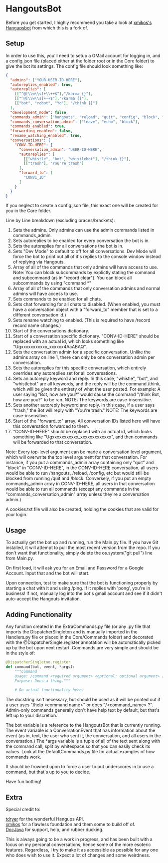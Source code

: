 HangoutsBot
==============

Before you get started, I highly recommend you take a look at [xmikos's Hangupsbot](https://github.com/xmikos/hangupsbot) from which this is a fork of. 

Setup
--------------

In order to use this, you'll need to setup a GMail account for logging in, and a config.json file (placed either at the folder root or in the Core folder) to give the bot its settings. The config file should look something like:

```JSON
{
  "admins": ["YOUR-USER-ID-HERE"],
  "autoreplies_enabled": true,
  "autoreplies": [
    [["^@[\\w\\s]+\\++$"],"/karma {}"],
    [["^@[\\w\\s]+-+$"],"/karma {}"],
    [["bot", "robot", "Yo"], "/think {}"]
  ],
  "development_mode": false,
  "commands_admin": ["hangouts", "reload", "quit", "config", "block", "record clear"],
  "commands_conversation_admin": ["leave", "echo", "block"],
  "commands_enabled": true,
  "forwarding_enabled": false,
  "rename_watching_enabled": true,
  "conversations": {
    "CONV-ID-HERE": {
      "conversation_admin": "USER-ID-HERE",
      "autoreplies": [
        [["whistle", "bot", "whistlebot"], "/think {}"],
        [["trash"], "You're trash"]
      ],
      "forward_to": [  
        "CONV1_ID" 
      ]
    }
  }
}
```  

If you neglect to create a config.json file, this exact one will be created for you in the Core folder.  

Line by Line breakdown (excluding braces/brackets):  
  
1. Sets the admins. Only admins can use the admin commands listed in commands_admin.  
2. Sets autoreplies to be enabled for every conversation the bot is in.  
3. Sets the autoreplies for all conversations the bot is in.  
4. Sets "Dev Mode" to default to off for all conversations. Dev Mode will force the bot to print out all of it's replies to the console window instead of replying via Hangouts.  
5. Array of all of the commands that only admins will have access to use.  Note: You can block subcommands by explictly stating the command and subcommand (as in "record clear"). You can block all subcommands by using "command \*"  
6. Array of all of the commands that only conversation admins and normal admins will have access to use.  
7. Sets commands to be enabled for all chats.  
8. Sets chat forwarding for all chats to disabled. (When enabled, you must have a conversation object with a "forward_to" member that is set to a different conversation id.)  
9. Sets rename watching to enabled. (This is required to have /record record name changes.)  
10. Start of the conversations dictionary.  
11. Start of a conversation specific dictionary. "CONV-ID-HERE" should be replaced with an actual id, which looks something like "Ugxxxxxxxxxxx_xxxxxx4AaABAQ".  
12. Sets the conversation admin for a specific conversation. Unlike the admins array on line 1, there can only be one conversation admin per conversation.  
13. Sets the autoreplies for this specific conversation, which entirely overrides any autoreplies set for all conversations.  
14. Sets an autoreply keyword and reply. In this case, "whistle", "bot", and "whistlebot" are all keywords, and the reply will be the command /think, which will be given the entirety of what the user posted. For example: A user saying "Bot, how are you?" would cause the command "/think Bot, how are you?" to be ran. NOTE: The keywords are case-insensitive.  
15. Sets another autoreply keyword and reply. In this case, if a user says "trash," the Bot will reply with "You're trash." NOTE: The keywords are case-insensitive.  
16. Start of the "forward_to" array. All conversation IDs listed here will have this conversation forwarded to them.  
17. "CONV-ID-HERE" should be replaced with an actual id, which looks something like "Ugxxxxxxxxxxx_xxxxxxxxxxxxx", and then commands will be forwarded to that conversation.  

Note: Every top-level argument can be made a conversation level argument, which will overwrite the top level argument for that conversation. For instance, if you put a commands_admin array containing only "quit" and "block" in "CONV-ID-HERE", in the CONV-ID-HERE conversation, all users would be able to run /hangouts, /reload, /config, etc but would still be blocked from running /quit and /block. Conversely, if you put an empty commands_admin array in CONV-ID-HERE, all users in that conversation would be able to run all commands (except any commands in the "commands_conversation_admin" array unless they're a conversation admin.)  

A cookies.txt file will also be created, holding the cookies that are valid for your login.  
  
Usage
--------------
To actually get the bot up and running, run the Main.py file. If you have Git installed, it will attempt to pull the 
most recent version from the repo. If you don't want that functionality, simply delete the os.system("git pull") line from
Main.py.  

On first load, it will ask you for an Email and Password for a Google Account. Input that and the bot will start.    

Upon connection, test to make sure that the bot is functioning properly by starting a chat with it and using /ping. If it replies with 'pong', you're in business! If not, manually log into the bot's gmail account and see if it didn't auto-accept the Hangouts invitation.  

Adding Functionality
-------
Any function created in the ExtraCommands.py file (or any .py file that imports the DispatcherSingleton and is manually imported in the Handlers.py file or placed in the Core/Commands folder) and decorated with the @DispatcherSingle.register annotation will be automatically picked up by the bot upon next restart. Commands are very simple and should be in the style of:  

```python  
@DispatcherSingleton.register
def command(bot, event, *args):
    """Command
    Usage: /command <required argument> <optional: optional argument> {for complicated commands, put an example call in curly braces}
    Purpose: Does a thing."""
    
    # Do actual functionality here.
```  

The docstring isn't necessary, but should be used as it will be printed out if a user uses "/help \<command name\>" or does "/\<command_name\> ?". Admin-only commands generally don't have help text by default, but that's left up to your discretion.
   
The bot variable is a reference to the HangoutsBot that is currently running. The event variable is a ConversationEvent that has information about the event (as in, text, the user who sent it, the conversation, and all users in the conversation.) The \*args variable is a tuple of all of the text sent along with the command call, split by whitespace so that you can easily check its values. Look at the DefaultCommands.py file for actual examples of how commands work.  
  
It should be frowned upon to force a user to put underscores in to use a command, but that's up to you to decide.
  
  
  
Have fun botting!

Extra
-----------
  
Special credit to:  
  
[tdryer](https://github.com/tdryer/hangups) for the wonderful Hangups API.  
[xmikos](https://github.com/xmikos/hangupsbot) for a flawless foundation and them some to build off of.  
[DocJava](https://github.com/DocJava) for support, help, and rubber ducking.
  
  
This is always going to be a work in progress, and has been built with a focus on my personal conversations, hence some of the more esoteric features. Regardless, I try to make it as accessible as possible for any one who does wish to use it. Expect a lot of changes and some weirdness.